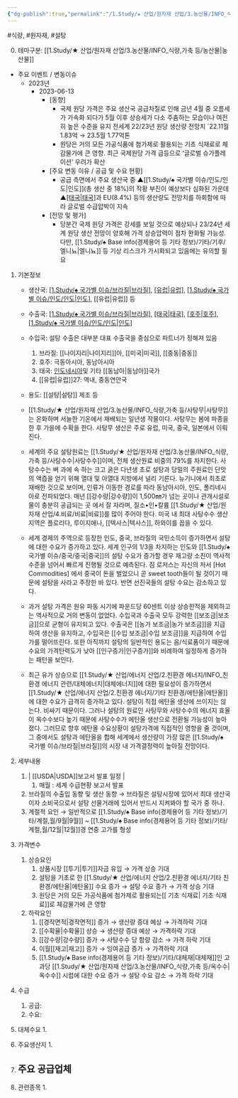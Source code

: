 ```yaml
---
{"dg-publish":true,"permalink":"/1.Study/★ 산업/원자재 산업/3.농산물/INFO_식량,가축 등/원당/","created":"2024-11-20T21:02:28.932+09:00","updated":"2025-06-03T20:07:20.809+09:00"}
---
```


#식량, #원자재, #설탕 

0. 테마구분: [[1.Study/★ 산업/원자재 산업/3.농산물/INFO_식량,가축 등/농산물\|농산물]]


- 주요 이벤트 / 변동이슈
	- 2023년
		- 2023-06-13
			- [동향]
				- 국제 원당 가격은 주요 생산국 공급차질로 인해 금년 4월 중 오름세가 가속화 되다가  5월 이후 상승세가 다소 주춤하는 모습이나 여전히 높은 수준을 유지
					전세계 22/23년 원당 생산량 전망치 `22.11월 1.83억 → 23.5월 1.77억톤
				- 원당은 거의 모든 가공식품에 첨가제로 활용되는 기초 식재료로 체감물가에 큰 영향. 최근 국제원당 가격 급등으로 ‘글로벌 슈가플레이션’ 우려가 확산
			- [주요 변동 이유 / 공급 및 수요 현황]
				- 공급 측면에서 주요 생산국 중 ▲[[1.Study/♠ 국가별 이슈/인도/인도\|인도]](총 생산 중 18%)의 작황 부진이 예상보다 심화된 가운데 ▲[[태국\|태국]](6.2%)과 EU(8.4%) 등의 생산량도 전망치를 하회함에 따라 글로벌 수급압박이 지속  
			- [전망 및 평가] 
				- 당분간 국제 원당 가격은 강세를 보일 것으로 예상되나 23/24년 세계 원당  생산 전망이 양호해 가격 상승압력이 점차 완화될 가능성. 다만, [[1.Study/♠ Base info(경제용어 등 기타 정보)/기타/기후/엘니뇨\|엘니뇨]] 등 기상 리스크가 가시화되고 있음에는 유의할 필요




1. 기본정보

	- 생산국: [[1.Study/♠ 국가별 이슈/브라질\|브라질]](20%), [[유럽\|유럽]](11%), [[1.Study/♠ 국가별 이슈/인도/인도\|인도]](16%), [[유럽\|유럽]] 등
	- 수출국: [[1.Study/♠ 국가별 이슈/브라질\|브라질]](41%), [[태국\|태국]](9%), [[호주\|호주]](8%), [[1.Study/♠ 국가별 이슈/인도/인도\|인도]](4%)
	- 수입국:  설탕 수출은 대부분 대표 수출국을 중심으로 파트너가 정해져 있음 
		1) 브라질: [[나이지리\|나이지리]]아, [[미국\|미국]], [[중동\|중동]] 
		2) 호주: 극동아시아, 동남아시아 
		3) 태국: [인도네시아](인도네시아)및 기타 [[동남아\|동남아]]국가 
		4) [[유럽\|유럽]]27: 역내, 중동연안국
	- 용도: [[설탕\|설탕]] 제조 등

	- [[1.Study/★ 산업/원자재 산업/3.농산물/INFO_식량,가축 등/사탕무\|사탕무]]는 온화하며 서늘한 기온에서 재배되는 일년생 작물이다. 사탕무는 봄에 파종을 한 후 가을에 수확을 한다. 사탕무 생산은 주로 유럽, 미국, 중국, 일본에서 이뤄진다. 
	- 세계의 주요 설탕원료는 [[1.Study/★ 산업/원자재 산업/3.농산물/INFO_식량,가축 등/사탕수수\|사탕수수]]이며, 전체 생산원료 비중의 79%를 차지한다. 사탕수수는 벼 과에 속 하는 크고 굵은 다년생 초로 설탕과 당밀의 주원료인 단맛의 액즙을 얻기 위해 열대 및 아열대 지방에서 널리 기른다. 뉴기니에서 최초로 재배한 것으로 보이며, 인류가 이동한 경로를 따라 동남아시아, 인도, 폴리네시아로 전파되었다. 매년 [[강수량\|강수량]]이 1,500㎜가 넘는 곳이나 관개시설로 물이 충분히 공급되는 곳 에서 잘 자라며, 질소•인•칼륨 [[1.Study/★ 산업/원자재 산업/4.비료/비료\|비료]]를 많이 주어야 한다. 미국 내 최대 사탕수수 생산지역은 플로리다, 루이지애나, [[텍사스\|텍사스]], 하와이를 꼽을 수 있다. 
	- 세계 경제의 주역으로 등장한 인도, 중국, 브라질의 국민소득이 증가하면서 설탕에 대한 수요가 증가하고 있다. 세계 인구의 1/3을 차지하는 인도와 [[1.Study/♠ 국가별 이슈/중국/중국\|중국]]의 설탕 수요가 증가할 경우 재고량 소진이 역사적 수준을 넘어서 빠르게 진행될 것으로 예측된다. 짐 로저스는 자신의 저서 [Hot Commodities] 에서 중국이 돈을 벌었으니 곧 sweet tooth들이 될 것이기 때문에 설탕을 사라고 주장한 바 있다. 반면 선진국들의 설탕 수요는 감소하고 있다. 
	- 과거 설탕 가격은 원유 파동 시기에 파운드당 60센트 이상 상승한적을 제외하고는 역사적으로 거의 변동이 없었다. 수입국과 수출국 모두 강력한 [[보조금\|보조금]]으로 균형이 유지되고 있다. 수출국은 [[농가 보조금\|농가 보조금]]을 지급하여 생산을 유지하고, 수입국은 [[수입 보조금\|수입 보조금]]을 지급하여 수입가를 떨어뜨린다. 또한 아직까지 설탕의 일반적인 용도는 음/식료품이기 때문에 수요의 가격탄력도가 낮아 [[인구증가\|인구증가]]와 비례하여 일정하게 증가하는 패턴을 보인다. 
	- 최근 유가 상승으로 [[1.Study/★ 산업/에너지 산업/2.친환경 에너지/INFO_친환경 에너지 관련/대체에너지\|대체에너지]]에 대한 필요성이 증가하면서 [[1.Study/★ 산업/에너지 산업/2.친환경 에너지/기타 친환경/에탄올\|에탄올]]에 대한 수요가 급격히 증가하고 있다. 설탕이 직접 에탄올 생산에 쓰이지는 않는다. 비싸기 때문이다. 그러나 설탕의 원료인 사탕무와 사탕수수의 에너지 효율이 옥수수보다 높기 때문에 사탕수수가 에탄올 생산으로 전환될 가능성이 높아졌다. 그러므로 향후 에탄올 수요상황이 설탕가격에 직접적인 영향을 줄 것이며, 그 중에서도 설탕과 에탄올을 합해 세계에서 생산량이 가장 많은 [[1.Study/♠ 국가별 이슈/브라질\|브라질]]의 시장 내 가격결정력이 높아질 전망이다.



1. 세부내용
	1. | [[USDA\|USDA]]보고서 발표 일정 | 
		1. 매월 : 세계 수급현황 보고서 발표
	2. 브라질의 수출입 동향 및 생산 동향 → 브라질은 설탕시장에 있어서 최대 생산국이자 소비국으로서 설탕 선물거래에 있어서 반드시 지켜봐야 할 국가 중 하나. 
	3. 계절적 요인 → 일반적으로 [[1.Study/♠ Base info(경제용어 등 기타 정보)/기타/계절,월/9월\|9월]] ~ [[1.Study/♠ Base info(경제용어 등 기타 정보)/기타/계절,월/12월\|12월]]경 연중 고가를 형성



1. 가격변수
	1. 상승요인
		1. 상품시장 [[투기\|투기]]자금 유입 → 가격 상승 기대
		2. 설탕을 기초로 한 [[1.Study/★ 산업/에너지 산업/2.친환경 에너지/기타 친환경/에탄올\|에탄올]] 수요 증가 → 설탕 수요 증가 → 가격 상승 기대
		3. 원당은 거의 모든 가공식품에 첨가제로 활용되는[[ 기초 식재료\| 기초 식재료]]로 체감물가에 큰 영향
	2. 하락요인
		1. [[경작면적\|경작면적]] 증가 → 생산량 증대 예상 → 가격하락 기대 
		2. [[수확율\|수확율]] 상승 → 생산량 증대 예상 → 가격하락 기대
		3. [[강수량\|강수량]] 증가 → 사탕수수 당 함량 감소 → 가격 하락 기대 
		4. 이월[[재고\|재고]] 증가 → 잉여공급 증가 → 가격하락 기대
		5. [[1.Study/♠ Base info(경제용어 등 기타 정보)/기타/대체재\|대체재]]인 고과당 [[1.Study/★ 산업/원자재 산업/3.농산물/INFO_식량,가축 등/옥수수\|옥수수]] 시럽에 대한 수요 증가 → 설탕 수요 감소 → 가격 하락 기대



1. 수급
	1. 공급:
	2. 수요:



1. 대체수요
	1. 




1. 주요생산지
	1. 




1. 주요 공급업체
	- 



1. 관련종목
	1. 